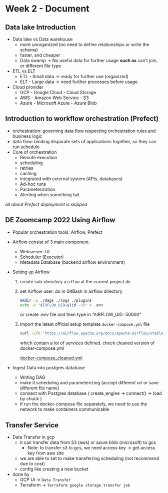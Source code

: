 # Week 2 - Document

## Data lake Introduction

- Data lake vs Data warehouse
    - more unorganized (no need to define relationships or write the schema)
    - faster, and cheaper
    - Data swamp → No useful data for further usage **such as** can’t join, or different file type
- ETL vs ELT
    - ETL - Small data → ready for further use (organized)
    - ELT - Large data → need further processes before usage
- Cloud provider
    - GCP - Google Cloud - Cloud Storage
    - AWS - Amazon Web Service - S3
    - Azure - Microsoft Azure - Azure Blob

## Introduction to workflow orchestration (Prefect)

- orchestration: governing data flow respecting orchestration rules and business logic
- data flow: binding disparate sets of applications together, so they can run schedule
- Core of orchestration
    - Remote execution
    - scheduling
    - retries
    - caching
    - integrated with external system (APIs, databases)
    - Ad-hoc runs
    - Parameterization
    - Alerting when something fail

*all about Prefect deployment is skipped*

## DE Zoomcamp 2022 Using Airflow

- Popular orchestration tools: Airflow, Prefect
- Airflow consist of 3 main component
    - Webserver: UI
    - Scheduler (Executor)
    - Metadata Database (backend airflow environment)
- Setting up Airflow
    1. create sub-directory `airflow` at the current project dir
    2. set Airflow user: do in GitBash in airflow directory
        
        ```bash
        mkdir -p ./dags ./logs ./plugins
        echo -e "AIRFLOW_UID=$(id -u)" > .env
        ```
        
        or create .env file and then type in “AIRFLOW_UID=50000”
        
    3. import the latest official setup template `docker-compose.yml` file
        
        ```bash
        curl -LfO 'https://airflow.apache.org/docs/apache-airflow/stable/docker-compose.yaml'
        ```
        
        which contain a lot of services defined. check cleaned version of docker-compose.yml
        
        [docker-compose_cleaned.yml](https://www.notion.so/docker-compose_cleaned-yml-3f5f3e39879a4e44bfa6d6b12bb648fa?pvs=21)
        
- Ingest Data into postgres database
    - Writing DAG
    - make it scheduling and parameterizing (accept different url or save different file name)
    - connect with Postgres database ( create_engine → connect() → load by chuck )
    - if run the docker-compose file separately, we need to use the network to make containers communicable

## Transfer Service

- Data Transfer in gcp
    - it can transfer data from S3 (aws) or azure blob (microsoft) to gcs
        - Note: to transfer s3 to gcs, we need access key → get access key from aws site
    - we are able to set to make transferring scheduling (not recommend due to cost)
    - config like creating a new bucket
- done by
    - GCP UI → `Data Transfer`
    - Terraform → `Terraform google storage transfer job`